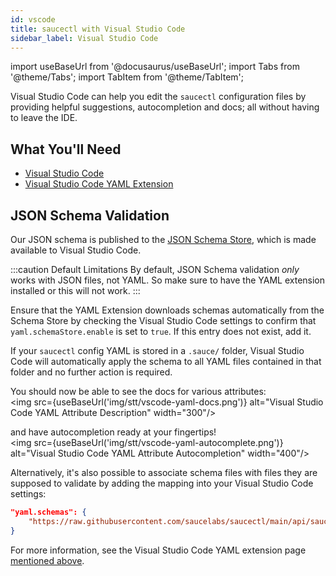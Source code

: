 ```yaml
---
id: vscode
title: saucectl with Visual Studio Code
sidebar_label: Visual Studio Code
---
```


import useBaseUrl from '@docusaurus/useBaseUrl';
import Tabs from '@theme/Tabs';
import TabItem from '@theme/TabItem';

Visual Studio Code can help you edit the `saucectl` configuration files by providing helpful suggestions, autocompletion and docs; all without having to leave the IDE.

## What You'll Need

- [Visual Studio Code](https://code.visualstudio.com/)
- [Visual Studio Code YAML Extension](https://marketplace.visualstudio.com/items?itemName=redhat.vscode-yaml)

## JSON Schema Validation

Our JSON schema is published to the [JSON Schema Store](https://www.schemastore.org/json/), which is made available to Visual Studio Code.

:::caution Default Limitations
By default, JSON Schema validation _only_ works with JSON files, not YAML. So make sure to have the YAML extension installed or this will not work.
:::

Ensure that the YAML Extension downloads schemas automatically from the Schema Store by
checking the Visual Studio Code settings to confirm that `yaml.schemaStore.enable` is set to `true`. If this entry does not exist, add it.

If your `saucectl` config YAML is stored in a `.sauce/` folder, Visual Studio Code will automatically apply the schema to all YAML files contained in that folder and no further action is required.

You should now be able to see the docs for various attributes:<br/><img src={useBaseUrl('img/stt/vscode-yaml-docs.png')} alt="Visual Studio Code YAML Attribute Description" width="300"/>

and have autocompletion ready at your fingertips!<br/><img src={useBaseUrl('img/stt/vscode-yaml-autocomplete.png')} alt="Visual Studio Code YAML Attribute Autocompletion" width="400"/>

Alternatively, it's also possible to associate schema files with files they are supposed to validate by adding the mapping into your Visual Studio Code settings:

```json
"yaml.schemas": {
    "https://raw.githubusercontent.com/saucelabs/saucectl/main/api/saucectl.schema.json": "path/to/config.yml"
}
```

For more information, see the Visual Studio Code YAML extension page [mentioned above](#what-youll-need).
